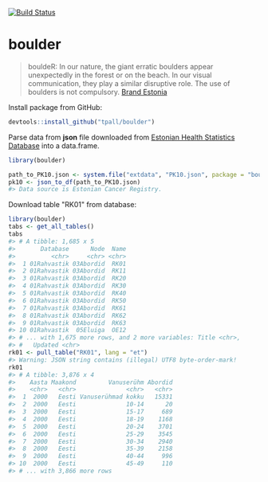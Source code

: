[![Build Status](https://travis-ci.org/tpall/boulder.svg?branch=master)](https://travis-ci.org/tpall/boulder)

# boulder


> bouldeR: In our nature, the giant erratic boulders appear unexpectedly in the forest or on the beach. In our visual communication, they play a similar disruptive role. The use of boulders is not compulsory. [Brand Estonia](https://brand.estonia.ee/design/boulders/)

Install package from GitHub:
``` r
devtools::install_github("tpall/boulder")
```

Parse data from __json__ file downloaded from [Estonian Health Statistics Database](http://pxweb.tai.ee/PXWeb2015/index_en.html) into a data.frame.

``` r
library(boulder)

path_to_PK10.json <- system.file("extdata", "PK10.json", package = "boulder", mustWork = TRUE)
pk10 <- json_to_df(path_to_PK10.json)
#> Data source is Estonian Cancer Registry.
```

Download table "RK01" from database:
``` r
library(boulder)
tabs <- get_all_tables()
tabs
#> # A tibble: 1,685 x 5
#>       Database      Node  Name
#>          <chr>     <chr> <chr>
#>  1 01Rahvastik 03Abordid  RK01
#>  2 01Rahvastik 03Abordid  RK11
#>  3 01Rahvastik 03Abordid  RK20
#>  4 01Rahvastik 03Abordid  RK30
#>  5 01Rahvastik 03Abordid  RK40
#>  6 01Rahvastik 03Abordid  RK50
#>  7 01Rahvastik 03Abordid  RK61
#>  8 01Rahvastik 03Abordid  RK62
#>  9 01Rahvastik 03Abordid  RK63
#> 10 01Rahvastik  05Eluiga  OE12
#> # ... with 1,675 more rows, and 2 more variables: Title <chr>,
#> #   Updated <chr>
rk01 <- pull_table("RK01", lang = "et")
#> Warning: JSON string contains (illegal) UTF8 byte-order-mark!
rk01
#> # A tibble: 3,876 x 4
#>    Aasta Maakond         Vanuserühm Abordid
#>    <chr>   <chr>              <chr>   <chr>
#>  1  2000   Eesti Vanuserühmad kokku   15331
#>  2  2000   Eesti              10-14      20
#>  3  2000   Eesti              15-17     689
#>  4  2000   Eesti              18-19    1168
#>  5  2000   Eesti              20-24    3701
#>  6  2000   Eesti              25-29    3545
#>  7  2000   Eesti              30-34    2940
#>  8  2000   Eesti              35-39    2158
#>  9  2000   Eesti              40-44     996
#> 10  2000   Eesti              45-49     110
#> # ... with 3,866 more rows
```
